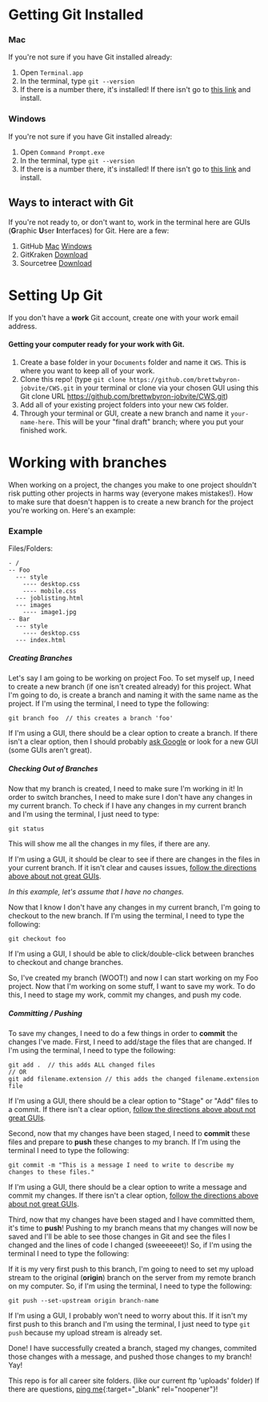 # Getting Git Installed
### Mac
If you're not sure if you have Git installed already:
1. Open ```Terminal.app```
2. In the terminal, type ```git --version```
3. If there is a number there, it's installed! If there isn't go to [this link](https://git-scm.com/download/mac) and install.

### Windows
If you're not sure if you have Git installed already:
1. Open `Command Prompt.exe`
2. In the terminal, type `git --version`
3. If there is a number there, it's installed! If there isn't go to [this link](https://git-scm.com/download/win) and install.

## Ways to interact with Git
If you're not ready to, or don't want to, work in the terminal here are GUIs (**G**raphic **U**ser **I**nterfaces) for Git. Here are a few:
1. GitHub [Mac](https://mac.github.com/) [Windows](https://windows.github.com/)
2. GitKraken [Download](https://www.gitkraken.com/download)
3. Sourcetree [Download](https://www.sourcetreeapp.com/)

# Setting Up Git

If you don't have a **work** Git account, create one with your work email address.

#### Getting your computer ready for your work with Git.
1. Create a base folder in your `Documents` folder and name it `CWS`. This is where you want to keep all of your work.
2. Clone this repo! (type `git clone https://github.com/brettwbyron-jobvite/CWS.git` in your terminal or clone via your chosen GUI using this Git clone URL https://github.com/brettwbyron-jobvite/CWS.git)
3. Add all of your existing project folders into your new `CWS` folder.
3. Through your terminal or GUI, create a new branch and name it `your-name-here`. This will be your "final draft" branch; where you put your finished work.

# Working with branches
When working on a project, the changes you make to one project shouldn't risk putting other projects in harms way (everyone makes mistakes!). How to make sure that doesn't happen is to create a new branch for the project you're working on. Here's an example:

### Example
Files/Folders:
```
- /
-- Foo
  --- style
    ---- desktop.css
    ---- mobile.css
  --- joblisting.html
  --- images
    ---- image1.jpg
-- Bar
  --- style
    ---- desktop.css
  --- index.html
```
##### Creating Branches
Let's say I am going to be working on project Foo. To set myself up, I need to create a new branch (if one isn't created already) for this project. What I'm going to do, is create a branch and naming it with the same name as the project. If I'm using the terminal, I need to type the following:
```
git branch foo  // this creates a branch 'foo'
```
<p id="crap-gui" class="anchor">If I'm using a GUI, there should be a clear option to create a branch. If there isn't a clear option, then I should probably <a href="https://www.google.com/search?&q=git+gui" target="_blank" rel="noopener">ask Google</a> or look for a new GUI (some GUIs aren't great).</p>

##### Checking Out of Branches
Now that my branch is created, I need to make sure I'm working in it! In order to switch branches, I need to make sure I don't have any changes in my current branch. To check if I have any changes in my current branch and I'm using the terminal, I just need to type:
```
git status
```
This will show me all the changes in my files, if there are any.

If I'm using a GUI, it should be clear to see if there are changes in the files in your current branch. If it isn't clear and causes issues, [follow the directions above about not great GUIs](#crap-gui).

_In this example, let's assume that I have no changes._

Now that I know I don't have any changes in my current branch, I'm going to checkout to the new branch. If I'm using the terminal, I need to type the following:
```
git checkout foo
```
If I'm using a GUI, I should be able to click/double-click between branches to checkout and change branches.

So, I've created my branch (WOOT!) and now I can start working on my Foo project. Now that I'm working on some stuff, I want to save my work. To do this, I need to stage my work, commit my changes, and push my code.

##### Committing / Pushing
To save my changes, I need to do a few things in order to **commit** the changes I've made. First, I need to add/stage the files that are changed. If I'm using the terminal, I need to type the following:
```
git add .  // this adds ALL changed files
// OR
git add filename.extension // this adds the changed filename.extension file
```
If I'm using a GUI, there should be a clear option to "Stage" or "Add" files to a commit. If there isn't a clear option, [follow the directions above about not great GUIs](#crap-gui).

Second, now that my changes have been staged, I need to **commit** these files and prepare to **push** these changes to my branch. If I'm using the terminal I need to type the following:
```
git commit -m "This is a message I need to write to describe my changes to these files."
```
If I'm using a GUI, there should be a clear option to write a message and commit my changes. If there isn't a clear option, [follow the directions above about not great GUIs](#crap-gui).

Third, now that my changes have been staged and I have committed them, it's time to **push**! Pushing to my branch means that my changes will now be saved and I'll be able to see those changes in Git and see the files I changed and the lines of code I changed (sweeeeeet)! So, if I'm using the terminal I need to type the following:

If it is my very first push to this branch, I'm going to need to set my upload stream to the original (**origin**) branch on the server from my remote branch on my computer. So, if I'm using the terminal, I need to type the following:
```
git push --set-upstream origin branch-name
```
If I'm using a GUI, I probably won't need to worry about this.
If it isn't my first push to this branch and I'm using the terminal, I just need to type `git push` because my upload stream is already set.

Done! I have successfully created a branch, staged my changes, commited those changes with a message, and pushed those changes to my branch! Yay!


This repo is for all career site folders. (like our current ftp 'uploads' folder)
If there are questions, [ping me](https://jobvite.slack.com/team/brett.byron){:target="_blank" rel="noopener"}!
